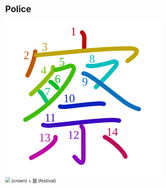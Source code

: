 # Police
![5bdf](../kanji-colorize/5bdf.svg)
![](http://www.kanjidamage.com/assets/radsmall/crown-8ef5ecce0608dafcb65383fca482342b426aa51393f24254287b0012d7fff3bc.jpg) (crown) + [祭](祭.md) (festival)